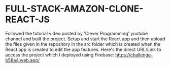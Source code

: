 # FULL-STACK-AMAZON-CLONE-REACT-JS
Followed the tutorial video posted by 'Clever Programming' youtube channel and built the project.
Setup and start the React app and then upload the files given in the repository in the src folder which is created when the React app is created to edit the app features.
Here's the direct URL/Link to access the project which I deployed using Firebase: https://challenge-b58a4.web.app/
